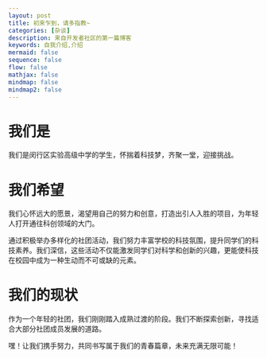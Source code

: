 ```yaml
---
layout: post
title: 初来乍到，请多指教~
categories: [杂谈]
description: 来自开发者社区的第一篇博客
keywords: 自我介绍,介绍
mermaid: false
sequence: false
flow: false
mathjax: false
mindmap: false
mindmap2: false
---
```


# 我们是

我们是闵行区实验高级中学的学生，怀揣着科技梦，齐聚一堂，迎接挑战。

# 我们希望

我们心怀远大的愿景，渴望用自己的努力和创意，打造出引人入胜的项目，为年轻人打开通往科创领域的大门。

通过积极举办多样化的社团活动，我们努力丰富学校的科技氛围，提升同学们的科技素养。我们深信，这些活动不仅能激发同学们对科学和创新的兴趣，更能使科技在校园中成为一种生动而不可或缺的元素。

# 我们的现状

作为一个年轻的社团，我们刚刚踏入成熟过渡的阶段。我们不断探索创新，寻找适合大部分社团成员发展的道路。

嘿！让我们携手努力，共同书写属于我们的青春篇章，未来充满无限可能！
